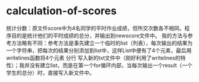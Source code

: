 # calculation-of-scores
统计分数：原文件score中为4名同学的平时作业成绩，但所交次数各不相同。程序目的是统计他们的平时成绩的总分，并输出到newscore文件中。
我的方法与参考方法略有不同：参考方法是事先建立一个临时的list（列表），每次输出的结果为一个字符串，把每次的结果分别添加到list中，这样List中便有了4个元素，最后用writelines函数将4个元素 分行 写入新的txt文件中（刚好利用了writelines的特性）；我并没有建立list，而是在第一个for循环内部，当每次输出一个result（一个学生的总分）时，直接写入新文件中。
